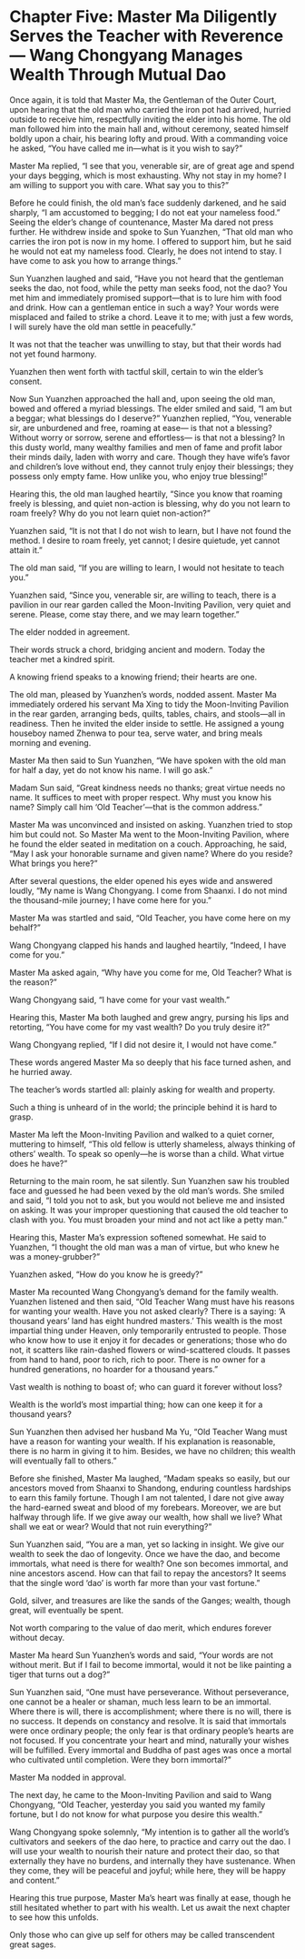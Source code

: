 # Chapter Five: Master Ma Diligently Serves the Teacher with Reverence — Wang Chongyang Manages Wealth Through Mutual Dao

Once again, it is told that Master Ma, the Gentleman of the Outer Court, upon hearing that the old man who carried the iron pot had arrived, hurried outside to receive him, respectfully inviting the elder into his home. The old man followed him into the main hall and, without ceremony, seated himself boldly upon a chair, his bearing lofty and proud. With a commanding voice he asked, “You have called me in—what is it you wish to say?”

Master Ma replied, “I see that you, venerable sir, are of great age and spend your days begging, which is most exhausting. Why not stay in my home? I am willing to support you with care. What say you to this?”

Before he could finish, the old man’s face suddenly darkened, and he said sharply, “I am accustomed to begging; I do not eat your nameless food.” Seeing the elder’s change of countenance, Master Ma dared not press further. He withdrew inside and spoke to Sun Yuanzhen, “That old man who carries the iron pot is now in my home. I offered to support him, but he said he would not eat my nameless food. Clearly, he does not intend to stay. I have come to ask you how to arrange things.”

Sun Yuanzhen laughed and said, “Have you not heard that the gentleman seeks the dao, not food, while the petty man seeks food, not the dao? You met him and immediately promised support—that is to lure him with food and drink. How can a gentleman entice in such a way? Your words were misplaced and failed to strike a chord. Leave it to me; with just a few words, I will surely have the old man settle in peacefully.”

It was not that the teacher was unwilling to stay, but that their words had not yet found harmony.

Yuanzhen then went forth with tactful skill, certain to win the elder’s consent.

Now Sun Yuanzhen approached the hall and, upon seeing the old man, bowed and offered a myriad blessings. The elder smiled and said, “I am but a beggar; what blessings do I deserve?” Yuanzhen replied, “You, venerable sir, are unburdened and free, roaming at ease— is that not a blessing? Without worry or sorrow, serene and effortless— is that not a blessing? In this dusty world, many wealthy families and men of fame and profit labor their minds daily, laden with worry and care. Though they have wife’s favor and children’s love without end, they cannot truly enjoy their blessings; they possess only empty fame. How unlike you, who enjoy true blessing!”

Hearing this, the old man laughed heartily, “Since you know that roaming freely is blessing, and quiet non-action is blessing, why do you not learn to roam freely? Why do you not learn quiet non-action?”

Yuanzhen said, “It is not that I do not wish to learn, but I have not found the method. I desire to roam freely, yet cannot; I desire quietude, yet cannot attain it.”

The old man said, “If you are willing to learn, I would not hesitate to teach you.”

Yuanzhen said, “Since you, venerable sir, are willing to teach, there is a pavilion in our rear garden called the Moon-Inviting Pavilion, very quiet and serene. Please, come stay there, and we may learn together.”

The elder nodded in agreement.

Their words struck a chord, bridging ancient and modern. Today the teacher met a kindred spirit.

A knowing friend speaks to a knowing friend; their hearts are one.

The old man, pleased by Yuanzhen’s words, nodded assent. Master Ma immediately ordered his servant Ma Xing to tidy the Moon-Inviting Pavilion in the rear garden, arranging beds, quilts, tables, chairs, and stools—all in readiness. Then he invited the elder inside to settle. He assigned a young houseboy named Zhenwa to pour tea, serve water, and bring meals morning and evening.

Master Ma then said to Sun Yuanzhen, “We have spoken with the old man for half a day, yet do not know his name. I will go ask.”

Madam Sun said, “Great kindness needs no thanks; great virtue needs no name. It suffices to meet with proper respect. Why must you know his name? Simply call him ‘Old Teacher’—that is the common address.”

Master Ma was unconvinced and insisted on asking. Yuanzhen tried to stop him but could not. So Master Ma went to the Moon-Inviting Pavilion, where he found the elder seated in meditation on a couch. Approaching, he said, “May I ask your honorable surname and given name? Where do you reside? What brings you here?”

After several questions, the elder opened his eyes wide and answered loudly, “My name is Wang Chongyang. I come from Shaanxi. I do not mind the thousand-mile journey; I have come here for you.”

Master Ma was startled and said, “Old Teacher, you have come here on my behalf?”

Wang Chongyang clapped his hands and laughed heartily, “Indeed, I have come for you.”

Master Ma asked again, “Why have you come for me, Old Teacher? What is the reason?”

Wang Chongyang said, “I have come for your vast wealth.”

Hearing this, Master Ma both laughed and grew angry, pursing his lips and retorting, “You have come for my vast wealth? Do you truly desire it?”

Wang Chongyang replied, “If I did not desire it, I would not have come.”

These words angered Master Ma so deeply that his face turned ashen, and he hurried away.

The teacher’s words startled all: plainly asking for wealth and property.

Such a thing is unheard of in the world; the principle behind it is hard to grasp.

Master Ma left the Moon-Inviting Pavilion and walked to a quiet corner, muttering to himself, “This old fellow is utterly shameless, always thinking of others’ wealth. To speak so openly—he is worse than a child. What virtue does he have?”

Returning to the main room, he sat silently. Sun Yuanzhen saw his troubled face and guessed he had been vexed by the old man’s words. She smiled and said, “I told you not to ask, but you would not believe me and insisted on asking. It was your improper questioning that caused the old teacher to clash with you. You must broaden your mind and not act like a petty man.”

Hearing this, Master Ma’s expression softened somewhat. He said to Yuanzhen, “I thought the old man was a man of virtue, but who knew he was a money-grubber?”

Yuanzhen asked, “How do you know he is greedy?”

Master Ma recounted Wang Chongyang’s demand for the family wealth. Yuanzhen listened and then said, “Old Teacher Wang must have his reasons for wanting your wealth. Have you not asked clearly? There is a saying: ‘A thousand years’ land has eight hundred masters.’ This wealth is the most impartial thing under Heaven, only temporarily entrusted to people. Those who know how to use it enjoy it for decades or generations; those who do not, it scatters like rain-dashed flowers or wind-scattered clouds. It passes from hand to hand, poor to rich, rich to poor. There is no owner for a hundred generations, no hoarder for a thousand years.”

Vast wealth is nothing to boast of; who can guard it forever without loss?

Wealth is the world’s most impartial thing; how can one keep it for a thousand years?

Sun Yuanzhen then advised her husband Ma Yu, “Old Teacher Wang must have a reason for wanting your wealth. If his explanation is reasonable, there is no harm in giving it to him. Besides, we have no children; this wealth will eventually fall to others.”

Before she finished, Master Ma laughed, “Madam speaks so easily, but our ancestors moved from Shaanxi to Shandong, enduring countless hardships to earn this family fortune. Though I am not talented, I dare not give away the hard-earned sweat and blood of my forebears. Moreover, we are but halfway through life. If we give away our wealth, how shall we live? What shall we eat or wear? Would that not ruin everything?”

Sun Yuanzhen said, “You are a man, yet so lacking in insight. We give our wealth to seek the dao of longevity. Once we have the dao, and become immortals, what need is there for wealth? One son becomes immortal, and nine ancestors ascend. How can that fail to repay the ancestors? It seems that the single word ‘dao’ is worth far more than your vast fortune.”

Gold, silver, and treasures are like the sands of the Ganges; wealth, though great, will eventually be spent.

Not worth comparing to the value of dao merit, which endures forever without decay.

Master Ma heard Sun Yuanzhen’s words and said, “Your words are not without merit. But if I fail to become immortal, would it not be like painting a tiger that turns out a dog?”

Sun Yuanzhen said, “One must have perseverance. Without perseverance, one cannot be a healer or shaman, much less learn to be an immortal. Where there is will, there is accomplishment; where there is no will, there is no success. It depends on constancy and resolve. It is said that immortals were once ordinary people; the only fear is that ordinary people’s hearts are not focused. If you concentrate your heart and mind, naturally your wishes will be fulfilled. Every immortal and Buddha of past ages was once a mortal who cultivated until completion. Were they born immortal?”

Master Ma nodded in approval.

The next day, he came to the Moon-Inviting Pavilion and said to Wang Chongyang, “Old Teacher, yesterday you said you wanted my family fortune, but I do not know for what purpose you desire this wealth.”

Wang Chongyang spoke solemnly, “My intention is to gather all the world’s cultivators and seekers of the dao here, to practice and carry out the dao. I will use your wealth to nourish their nature and protect their dao, so that externally they have no burdens, and internally they have sustenance. When they come, they will be peaceful and joyful; while here, they will be happy and content.”

Hearing this true purpose, Master Ma’s heart was finally at ease, though he still hesitated whether to part with his wealth. Let us await the next chapter to see how this unfolds.

Only those who can give up self for others may be called transcendent great sages.